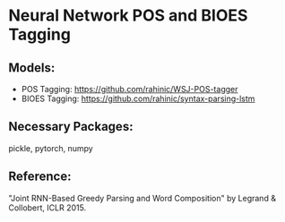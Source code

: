 # Neural Network POS and BIOES Tagging 

## Models:
- POS Tagging: https://github.com/rahinic/WSJ-POS-tagger
- BIOES Tagging: https://github.com/rahinic/syntax-parsing-lstm

## Necessary Packages: 
pickle, pytorch, numpy

## Reference:
"Joint RNN-Based Greedy Parsing and Word Composition" by Legrand & Collobert, ICLR 2015.
<TBA>
